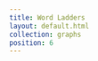 ```yaml
---
title: Word Ladders
layout: default.html
collection: graphs
position: 6
---
```


<!-- litpy graphs/word_ladder.py -->
